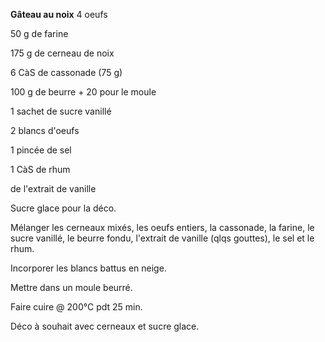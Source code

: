 
**Gâteau au noix**
4 oeufs

50 g de farine

175 g de cerneau de noix

6 CàS de cassonade (75 g)

100 g de beurre + 20 pour le moule

1 sachet de sucre vanillé

2 blancs d'oeufs

1 pincée de sel

1 CàS de rhum

de l'extrait de vanille

Sucre glace pour la déco.

Mélanger les cerneaux mixés, les oeufs entiers, la cassonade, la farine, le sucre vanillé, le beurre fondu, l'extrait de vanille (qlqs gouttes), le sel et le rhum.

Incorporer les blancs battus en neige.

Mettre dans un moule beurré.

Faire cuire @ 200°C pdt 25 min.

Déco à souhait avec cerneaux et sucre glace.
